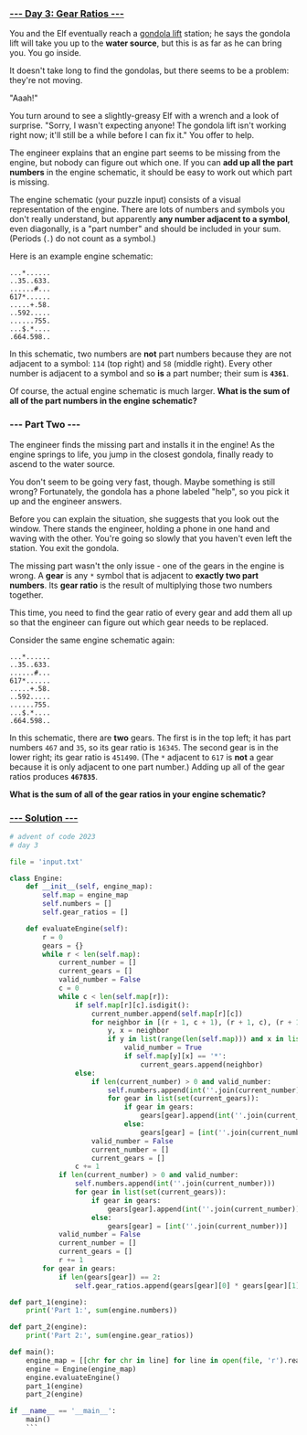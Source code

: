 ### [--- Day 3: Gear Ratios ---](https://adventofcode.com/2023/day/3)

You and the Elf eventually reach a [gondola lift](https://en.wikipedia.org/wiki/Gondola_lift) station; he says the gondola lift will take you up to the **water source**, but this is as far as he can bring you. You go inside.

It doesn't take long to find the gondolas, but there seems to be a problem: they're not moving.

"Aaah!"

You turn around to see a slightly-greasy Elf with a wrench and a look of surprise. "Sorry, I wasn't expecting anyone! The gondola lift isn't working right now; it'll still be a while before I can fix it." You offer to help.

The engineer explains that an engine part seems to be missing from the engine, but nobody can figure out which one. If you can **add up all the part numbers** in the engine schematic, it should be easy to work out which part is missing.

The engine schematic (your puzzle input) consists of a visual representation of the engine. There are lots of numbers and symbols you don't really understand, but apparently **any number adjacent to a symbol**, even diagonally, is a "part number" and should be included in your sum. (Periods (`.`) do not count as a symbol.)

Here is an example engine schematic:

```467..114..
...*......
..35..633.
......#...
617*......
.....+.58.
..592.....
......755.
...$.*....
.664.598..
```

In this schematic, two numbers are **not** part numbers because they are not adjacent to a symbol: `114` (top right) and `58` (middle right). Every other number is adjacent to a symbol and so **is** a part number; their sum is **`4361`**.

Of course, the actual engine schematic is much larger. **What is the sum of all of the part numbers in the engine schematic?**

### --- Part Two ---

The engineer finds the missing part and installs it in the engine! As the engine springs to life, you jump in the closest gondola, finally ready to ascend to the water source.

You don't seem to be going very fast, though. Maybe something is still wrong? Fortunately, the gondola has a phone labeled "help", so you pick it up and the engineer answers.

Before you can explain the situation, she suggests that you look out the window. There stands the engineer, holding a phone in one hand and waving with the other. You're going so slowly that you haven't even left the station. You exit the gondola.

The missing part wasn't the only issue - one of the gears in the engine is wrong. A **gear** is any `*` symbol that is adjacent to **exactly two part numbers**. Its **gear ratio** is the result of multiplying those two numbers together.

This time, you need to find the gear ratio of every gear and add them all up so that the engineer can figure out which gear needs to be replaced.

Consider the same engine schematic again:

```467..114..
...*......
..35..633.
......#...
617*......
.....+.58.
..592.....
......755.
...$.*....
.664.598..
```

In this schematic, there are **two** gears. The first is in the top left; it has part numbers `467` and `35`, so its gear ratio is `16345`. The second gear is in the lower right; its gear ratio is `451490`. (The `*` adjacent to `617` is **not** a gear because it is only adjacent to one part number.) Adding up all of the gear ratios produces **`467835`**.

**What is the sum of all of the gear ratios in your engine schematic?**

### [--- Solution ---](day-03.py)
```Python
# advent of code 2023
# day 3

file = 'input.txt'

class Engine:
    def __init__(self, engine_map):
        self.map = engine_map
        self.numbers = []
        self.gear_ratios = []

    def evaluateEngine(self):
        r = 0
        gears = {}
        while r < len(self.map):
            current_number = []
            current_gears = []
            valid_number = False
            c = 0
            while c < len(self.map[r]):
                if self.map[r][c].isdigit():
                    current_number.append(self.map[r][c])
                    for neighbor in [(r + 1, c + 1), (r + 1, c), (r + 1, c - 1), (r, c + 1), (r, c), (r, c - 1), (r - 1, c + 1), (r - 1, c), (r - 1, c - 1)]:
                        y, x = neighbor
                        if y in list(range(len(self.map))) and x in list(range(len(self.map[0]))) and self.map[y][x] != '.' and not self.map[y][x].isdigit():
                            valid_number = True
                            if self.map[y][x] == '*':
                                current_gears.append(neighbor)
                else:
                    if len(current_number) > 0 and valid_number:
                        self.numbers.append(int(''.join(current_number)))
                        for gear in list(set(current_gears)):
                            if gear in gears:
                                gears[gear].append(int(''.join(current_number)))
                            else:
                                gears[gear] = [int(''.join(current_number))]
                    valid_number = False
                    current_number = []
                    current_gears = []
                c += 1
            if len(current_number) > 0 and valid_number:
                self.numbers.append(int(''.join(current_number)))
                for gear in list(set(current_gears)):
                    if gear in gears:
                        gears[gear].append(int(''.join(current_number)))
                    else:
                        gears[gear] = [int(''.join(current_number))]
            valid_number = False
            current_number = []
            current_gears = []
            r += 1
        for gear in gears:
            if len(gears[gear]) == 2:
                self.gear_ratios.append(gears[gear][0] * gears[gear][1])

def part_1(engine):
    print('Part 1:', sum(engine.numbers))

def part_2(engine):
    print('Part 2:', sum(engine.gear_ratios))

def main():
    engine_map = [[chr for chr in line] for line in open(file, 'r').read().splitlines()]
    engine = Engine(engine_map)
    engine.evaluateEngine()
    part_1(engine)
    part_2(engine)

if __name__ == '__main__':
    main()
    ```